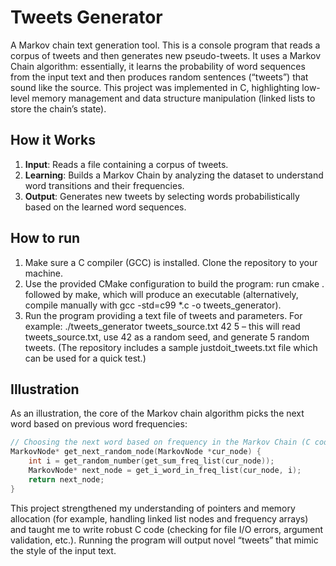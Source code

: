 # Tweets Generator
A Markov chain text generation tool. This is a console program that reads a corpus of tweets and then generates new pseudo-tweets. It uses a Markov Chain algorithm: essentially, it learns the probability of word sequences from the input text and then produces random sentences (“tweets”) that sound like the source. This project was implemented in C, highlighting low-level memory management and data structure manipulation (linked lists to store the chain’s state).

## How it Works
1. **Input**: Reads a file containing a corpus of tweets.
2. **Learning**: Builds a Markov Chain by analyzing the dataset to understand word transitions and their frequencies.
3. **Output**: Generates new tweets by selecting words probabilistically based on the learned word sequences.

## How to run
1. Make sure a C compiler (GCC) is installed. Clone the repository to your machine.
2. Use the provided CMake configuration to build the program: run cmake . followed by make, which will produce an executable (alternatively, compile manually with gcc -std=c99 *.c -o tweets_generator).
3. Run the program providing a text file of tweets and parameters. For example: ./tweets_generator tweets_source.txt 42 5 – this will read tweets_source.txt, use 42 as a random seed, and generate 5 random tweets. (The repository includes a sample justdoit_tweets.txt file which can be used for a quick test.)

## Illustration
As an illustration, the core of the Markov chain algorithm picks the next word based on previous word frequencies:

```c
// Choosing the next word based on frequency in the Markov Chain (C code snippet)
MarkovNode* get_next_random_node(MarkovNode *cur_node) {
    int i = get_random_number(get_sum_freq_list(cur_node));
    MarkovNode* next_node = get_i_word_in_freq_list(cur_node, i);
    return next_node;
}
```
This project strengthened my understanding of pointers and memory allocation (for example, handling linked list nodes and frequency arrays) and taught me to write robust C code (checking for file I/O errors, argument validation, etc.). Running the program will output novel “tweets” that mimic the style of the input text.
